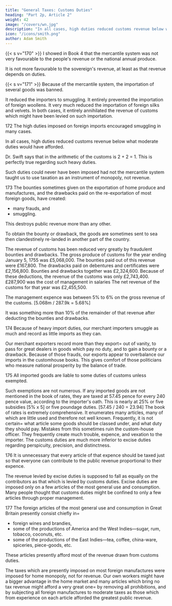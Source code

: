 ```yaml
---
title: "General Taxes: Customs Duties"
heading: "Part 2p, Article 2"
weight: 42
image: "/covers/wn.jpg"
description: "In all cases, high duties reduced customs revenue below what moderate duties would have afforded. The high duties imposed on foreign imports encouraged smuggling"
icon: "/icons/smith.png"
author: Adam Smith
---
```




{{< s v="170" >}} I showed in Book 4 that the mercantile system was not very favourable to the people's revenue or the national annual produce.

It is not more favourable to the sovereign's revenue, at least as that revenue depends on duties.

{{< s v="171" >}} Because of the mercantile system, the importation of several goods was banned.

It reduced the importers to smuggling.
It entirely prevented the importation of foreign woollens.
It very much reduced the importation of foreign silks and velvets.
In both cases, it entirely annihilated the revenue of customs which might have been levied on such importation.

172 The high duties imposed on foreign imports encouraged smuggling in many cases.

In all cases, high duties reduced customs revenue below what moderate duties would have afforded.

Dr. Swift says that in the arithmetic of the customs is 2 + 2 = 1.
This is perfectly true regarding such heavy duties.

Such duties could never have been imposed had not the mercantile system taught us to use taxation as an instrument of monopoly, not revenue.

173 The bounties sometimes given on the exportation of home produce and manufactures, and the drawbacks paid on the re-exportation of most foreign goods, have created:
- many frauds, and
- smuggling.

This destroys public revenue more than any other.

To obtain the bounty or drawback, the goods are sometimes sent to sea then clandestinely re-landed in another part of the country.

The revenue of customs has been reduced very greatly by fraudulent bounties and drawbacks.
The gross produce of customs for the year ending January 5, 1755 was £5,068,000.
The bounties paid out of this revenue were £167,800.
The drawbacks paid on debentures and certificates were £2,156,800.
Bounties and drawbacks together was £2,324,600.
Because of these deductions, the revenue of the customs was only £2,743,400.
£287,900 was the cost of management in salaries
The net revenue of the customs for that year was £2,455,500.

The management expence was between 5% to 6% on the gross revenue of the customs. [5.068m / 287.9k = 5.68%]

It was something more than 10% of the remainder of that revenue after deducting the bounties and drawbacks.

174 Because of heavy import duties, our merchant importers smuggle as much and record as little imports as they can.

Our merchant exporters record more than they export= 
out of vanity,
to pass for great dealers in goods which pay no duty, and
to gain a bounty or a drawback.
Because of those frauds, our exports appear to overbalance our imports in the customhouse books.
This gives comfort of those politicians who measure national prosperity by the balance of trade.

175 All imported goods are liable to some duties of customs unless exempted.

Such exemptions are not numerous.
If any imported goods are not mentioned in the book of rates, they are taxed at 57.45 pence for every 240 pence value, according to the importer's oath.
This is nearly at 25% or five subsidies [5% x 5] or five poundage duties. [57.45 / 240 = 23.94]
The book of rates is extremely comprehensive.
It enumerates many articles, many of which are little used and therefore not well known.
Frequently, it is not certain= 
what article some goods should be classed under, and
what duty they should pay.
    Mistakes from this sometimes ruin the custom-house officer.
    They frequently create much trouble, expence, and vexation to the importer.
The customs duties are much more inferior to excise duties regarding perspicuity, precision, and distinctness.

176 It is unnecessary that every article of that expence should be taxed just so that everyone can contribute to the public revenue proportional to their expence.

The revenue levied by excise duties is supposed to fall as equally on the contributors as that which is levied by customs duties.
Excise duties are imposed only on a few articles of the most general use and consumption.
Many people thought that customs duties might be confined to only a few articles through proper management.

177 The foreign articles of the most general use and consumption in Great Britain presently consist chiefly in= 
- foreign wines and brandies,
- some of the productions of America and the West Indies—sugar, rum, tobacco, coconuts, etc.
- some of the productions of the East Indies—tea, coffee, china-ware, spiceries, piece-goods, etc.

These articles presently afford most of the revenue drawn from customs duties.

The taxes which are presently imposed on most foreign manufactures were imposed for home monopoly, not for revenue.
Our own workers might have a bigger advantage in the home market and many articles which bring no tax revenue might afford a very great one= 
by removing all prohibitions, and
by subjecting all foreign manufactures to moderate taxes as those which from experience on each article afforded the greatest public revenue.


